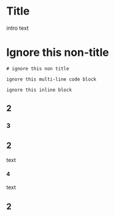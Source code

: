 # Title
intro text
 # Ignore this non-title
    # ignore this non title
```
ignore this multi-line code block
```
```ignore this inline block```
<!-- ignore this comment -->
## 2
### 3

## 2
text

#### 4
text
## 2
